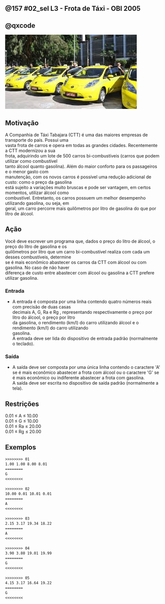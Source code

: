 ## @157 #02_sel L3 - Frota de Táxi - OBI 2005
## @qxcode

![](capa.jpg)

## Motivação

A Companhia de Táxi Tabajara (CTT) é uma das maiores empresas de transporte do paı́s. Possui uma  
vasta frota de carros e opera em todas as grandes cidades. Recentemente a CTT modernizou a sua  
frota, adquirindo um lote de 500 carros bi-combustı́veis (carros que podem utilizar como combustı́vel  
tanto álcool quanto gasolina). Além do maior conforto para os passageiros e o menor gasto com  
manutenção, com os novos carros é possı́vel uma redução adicional de custo: como o preço da gasolina  
está sujeito a variações muito bruscas e pode ser vantagem, em certos momentos, utilizar álcool como  
combustı́vel. Entretanto, os carros possuem um melhor desempenho utilizando gasolina, ou seja, em  
geral, um carro percorre mais quilômetros por litro de gasolina do que por litro de álcool.  
  
## Ação

Você deve escrever um programa que, dados o preço do litro de álcool, o preço do litro de gasolina e os  
quilômetros por litro que um carro bi-combustı́vel realiza com cada um desses combustı́veis, determine  
se é mais econômico abastecer os carros da CTT com álcool ou com gasolina. No caso de não haver  
diferença de custo entre abastecer com álcool ou gasolina a CTT prefere utilizar gasolina.  
  
### Entrada

- A entrada é composta por uma linha contendo quatro números reais com precisão de duas casas  
decimais A, G, Ra e Rg , representando respectivamente o preço por litro do álcool, o preço por litro  
da gasolina, o rendimento (km/l) do carro utilizando álcool e o rendimento (km/l) do carro utilizando  
gasolina.  
A entrada deve ser lida do dispositivo de entrada padrão (normalmente o teclado).  
  
### Saída

- A saı́da deve ser composta por uma única linha contendo o caractere 'A' se é mais econômico abastecer
a frota com álcool ou o caractere 'G' se é mais econômico ou indiferente abastecer a frota com gasolina.  
A saı́da deve ser escrita no dispositivo de saı́da padrão (normalmente a tela).  
  
## Restrições

0.01 ≤ A ≤ 10.00  
0.01 ≤ G ≤ 10.00  
0.01 ≤ Ra ≤ 20.00  
0.01 ≤ Rg ≤ 20.00

## Exemplos

```
>>>>>>>> 01
1.00 1.00 8.00 8.01
========
G
<<<<<<<<

>>>>>>>> 02
10.00 0.01 10.01 0.01
========
A
<<<<<<<<

>>>>>>>> 03
2.15 3.17 19.34 18.22
========
A
<<<<<<<<

>>>>>>>> 04
3.90 3.80 19.01 19.99
========
G
<<<<<<<<

>>>>>>>> 05
4.15 3.17 16.64 19.22
========
G
<<<<<<<<
```

#

<!---
>>>>>>>> 06
1.15 3.02 9.02 8.92
========
A
<<<<<<<<


>>>>>>>> 07
9.15 9.17 9.43 8.76
========
A
<<<<<<<<


>>>>>>>> 08
9.15 9.76 1.37 1.44
========
A
<<<<<<<<


>>>>>>>> 09
9.85 8.71 1.76 1.94
========
G
<<<<<<<<


>>>>>>>> 10
3.77 3.61 10.43 11.88
========
G
<<<<<<<<


>>>>>>>> 11
0.30 0.31 19.02 19.99
========
G
<<<<<<<<


>>>>>>>> 12
1.20 2.30 10.00 16.00
========
A
<<<<<<<<


>>>>>>>> 13
1.37 1.76 1.76 1.35
========
A
<<<<<<<<


>>>>>>>> 14
1.00 1.00 2.00 2.00
========
G
<<<<<<<<


>>>>>>>> 15
0.01 0.01 20.00 20.00
========
G
<<<<<<<<


>>>>>>>> 16
0.02 0.01 20.00 20.00
========
G
<<<<<<<<


>>>>>>>> 17
0.01 0.02 20.00 20.00
========
A
<<<<<<<<


>>>>>>>> 18
10.00 0.01 20.00 20.00
========
G
<<<<<<<<


>>>>>>>> 19
0.01 10.00 20.00 20.00
========
A
<<<<<<<<


>>>>>>>> 20
10.00 0.01 10.00 0.01
========
G
<<<<<<<<

--->